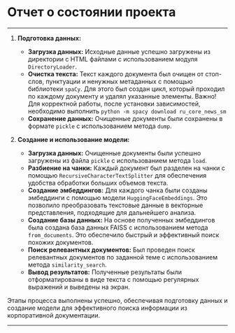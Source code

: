 # Отчет о состоянии проекта

---

1. **Подготовка данных:**
    - **Загрузка данных:** Исходные данные успешно загружены из директории с HTML файлами с использованием модуля `DirectoryLoader`.
    - **Очистка текста:** Текст каждого документа был очищен от стоп-слов, пунктуации и ненужных метаданных с помощью библиотеки `spaCy`. Для этого был создан цикл, который проходил по каждому документу и удалял указанные элементы. Важно! Для корректной работы, после установки зависимостей, необходимо выполнить `python -m spacy download ru_core_news_sm`
    - **Сохранение данных:** Очищенные документы были сохранены в формате `pickle` с использованием метода `dump`.

2. **Создание и использование модели:**
    - **Загрузка данных:** Очищенные документы были успешно загружены из файла `pickle` с использованием метода `load`.
    - **Разбиение на чанки:** Каждый документ был разделен на чанки с помощью `RecursiveCharacterTextSplitter` для обеспечения удобства обработки больших объемов текста.
    - **Создание эмбеддингов:** Для каждого чанка были созданы эмбеддинги с помощью модели `HuggingFaceEmbeddings`. Это позволило преобразовать текстовые данные в векторные представления, подходящие для дальнейшего анализа.
    - **Создание базы данных:** На основе полученных эмбеддингов была создана база данных FAISS с использованием метода `from_documents`. Это обеспечило быстрый и эффективный поиск похожих документов.
    - **Поиск релевантных документов:** Был проведен поиск релевантных документов по заданной теме с использованием метода `similarity_search`.
    - **Вывод результатов:** Полученные результаты были отформатированы в виде текста с помощью регулярных выражений и выведены на экран.

Этапы процесса выполнены успешно, обеспечивая подготовку данных и создание модели для эффективного поиска информации из корпоративной документации.

---